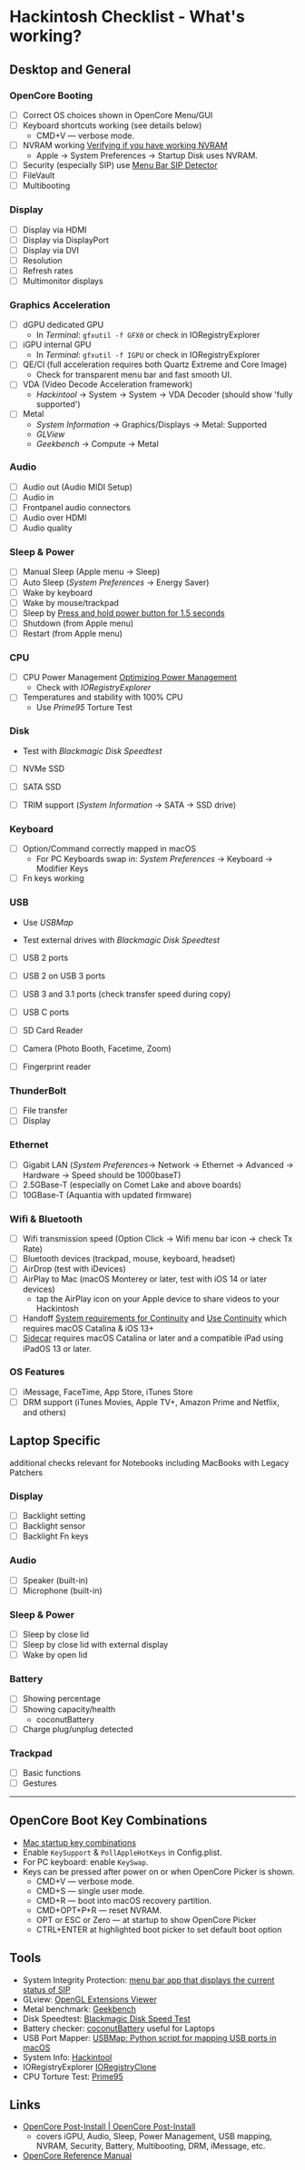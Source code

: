 # Hackintosh Checklist - What's working?

## Desktop and General

### OpenCore Booting

- [ ] Correct OS choices shown in OpenCore Menu/GUI
- [ ] Keyboard shortcuts working (see details below)
  * CMD+V — verbose mode. 
- [ ] NVRAM working [Verifying if you have working NVRAM](https://dortania.github.io/OpenCore-Post-Install/misc/nvram.html#verifying-if-you-have-working-nvram)
  - Apple -> System Preferences -> Startup Disk uses NVRAM.
- [ ] Security (especially SIP) use [Menu Bar SIP Detector](https://github.com/ITzTravelInTime/MenuBarSIPDetector) 
- [ ] FileVault
- [ ] Multibooting

### Display

- [ ] Display via HDMI
- [ ] Display via DisplayPort
- [ ] Display via DVI
- [ ] Resolution
- [ ] Refresh rates
- [ ] Multimonitor displays

### Graphics Acceleration

- [ ] dGPU dedicated GPU
  * In *Terminal*: `gfxutil -f GFX0` or check in IORegistryExplorer
- [ ] iGPU internal GPU
  * In *Terminal*: `gfxutil -f IGPU` or check in IORegistryExplorer
- [ ] QE/CI (full acceleration requires both Quartz Extreme and Core Image)
  - Check for transparent menu bar and fast smooth UI.
- [ ] VDA (Video Decode Acceleration framework)
  - *Hackintool* -> System -> System -> VDA Decoder (should show 'fully supported')
- [ ] Metal
  - *System Information* -> Graphics/Displays -> Metal: Supported
  - *GLView*
  - *Geekbench* -> Compute -> Metal

### Audio

- [ ] Audio out (Audio MIDI Setup) 
- [ ] Audio in 
- [ ] Frontpanel audio connectors
- [ ] Audio over HDMI
- [ ] Audio quality

### Sleep & Power

- [ ] Manual Sleep (Apple menu -> Sleep)
- [ ] Auto Sleep (*System Preferences* -> Energy Saver)
- [ ] Wake by keyboard
- [ ] Wake by mouse/trackpad
- [ ] Sleep by [Press and hold power button for 1.5 seconds](https://support.apple.com/en-us/HT201236)
- [ ] Shutdown (from Apple menu)
- [ ] Restart (from Apple menu)

### CPU

- [ ] CPU Power Management [Optimizing Power Management](https://dortania.github.io/OpenCore-Post-Install/universal/pm.html#optimizing-power-management)
  * Check with *IORegistryExplorer*
- [ ] Temperatures and stability with 100% CPU
  * Use *Prime95* Torture Test

### Disk

- Test with *Blackmagic Disk Speedtest*

- [ ] NVMe SSD

- [ ] SATA SSD 

- [ ] TRIM support (*System Information* -> SATA -> SSD drive)

### Keyboard

- [ ] Option/Command correctly mapped in macOS
  * For PC Keyboards swap in: *System Preferences* -> Keyboard -> Modifier Keys
- [ ] Fn keys working

### USB

- Use *USBMap*

- Test external drives with *Blackmagic Disk Speedtest*

- [ ] USB 2 ports

- [ ] USB 2 on USB 3 ports

- [ ] USB 3 and 3.1 ports (check transfer speed during copy)

- [ ] USB C ports

- [ ] SD Card Reader 

- [ ] Camera (Photo Booth, Facetime, Zoom)

- [ ] Fingerprint reader

### ThunderBolt

- [ ] File transfer
- [ ] Display

### Ethernet

- [ ] Gigabit LAN (*System Preferences*-> Network -> Ethernet -> Advanced -> Hardware -> Speed should be 1000baseT)
- [ ] 2.5GBase-T (especially on Comet Lake and above boards)
- [ ] 10GBase-T (Aquantia with updated firmware)

### Wifi & Bluetooth

- [ ] Wifi transmission speed (Option Click -> Wifi menu bar icon -> check Tx Rate)
- [ ] Bluetooth devices (trackpad, mouse, keyboard, headset)
- [ ] AirDrop (test with iDevices)
- [ ] AirPlay to Mac (macOS Monterey or later, test with iOS 14 or later devices)
  * tap the AirPlay icon on your Apple device to share videos to your Hackintosh
- [ ] Handoff [System requirements for Continuity](https://support.apple.com/en-us/HT204689) and [Use Continuity](https://support.apple.com/en-us/HT204681) which requires macOS Catalina & iOS 13+
- [ ] [Sidecar](https://support.apple.com/en-us/HT210380) requires macOS Catalina or later and a compatible iPad using iPadOS 13 or later.

### OS Features

- [ ] iMessage, FaceTime, App Store, iTunes Store
- [ ] DRM support (iTunes Movies, Apple TV+, Amazon Prime and Netflix, and others)

## Laptop Specific

additional checks relevant for Notebooks including MacBooks with Legacy Patchers

### Display

- [ ] Backlight setting
- [ ] Backlight sensor
- [ ] Backlight Fn keys

### Audio

- [ ] Speaker (built-in)
- [ ] Microphone (built-in)

### Sleep & Power

- [ ] Sleep by close lid
- [ ] Sleep by close lid with external display
- [ ] Wake by open lid

### Battery

- [ ] Showing percentage
- [ ] Showing capacity/health
  * coconutBattery
- [ ] Charge plug/unplug detected

### Trackpad

- [ ] Basic functions
- [ ] Gestures

---

## OpenCore Boot Key Combinations

* [Mac startup key combinations](https://support.apple.com/en-us/HT201255)
* Enable `KeySupport` &  `PollAppleHotKeys` in Config.plist.
* For PC keyboard: enable `KeySwap`. 
* Keys can be pressed after power on or when OpenCore Picker is shown.
  * CMD+V — verbose mode.
  * CMD+S — single user mode.
  - CMD+R — boot into macOS recovery partition.
  - CMD+OPT+P+R — reset NVRAM. 
  * OPT or ESC or Zero — at startup to show OpenCore Picker
  * CTRL+ENTER at highlighted boot picker to set default boot option

## Tools

- System Integrity Protection: [menu bar app that displays the current status of SIP](https://github.com/ITzTravelInTime/MenuBarSIPDetector)
- GLview: [OpenGL Extensions Viewer](http://www.realtech-vr.com/home/glview)
- Metal benchmark: [Geekbench](https://www.geekbench.com)
- Disk Speedtest: [‎Blackmagic Disk Speed Test](https://apps.apple.com/us/app/blackmagic-disk-speed-test/id425264550)
- Battery checker: [coconutBattery](https://www.coconut-flavour.com/coconutbattery/) useful for Laptops
- USB Port Mapper: [USBMap: Python script for mapping USB ports in macOS](https://github.com/corpnewt/USBMap) 
- System Info: [Hackintool](https://github.com/headkaze/Hackintool)
- IORegistryExplorer [IORegistryClone](https://github.com/khronokernel/IORegistryClone/blob/master/ioreg-302.zip)
- CPU Torture Test: [Prime95](https://www.mersenne.org/download/)

## Links

- [OpenCore Post-Install | OpenCore Post-Install](https://dortania.github.io/OpenCore-Post-Install/)
  - covers iGPU, Audio, Sleep,  Power Management, USB mapping, NVRAM, Security, Battery, Multibooting, DRM, iMessage, etc.
- [OpenCore Reference Manual ](https://dortania.github.io/docs/latest/Configuration.html)
